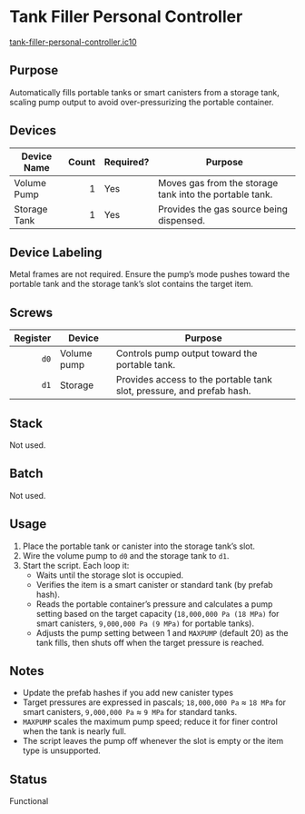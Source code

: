 # Tank Filler Personal Controller

[tank-filler-personal-controller.ic10](../../tank-filler-personal-controller.ic10)

## Purpose
Automatically fills portable tanks or smart canisters from a storage tank, scaling pump output to avoid over-pressurizing the portable container.

## Devices
| Device Name | Count | Required? | Purpose |
|-------------|------:|-----------|---------|
| Volume Pump | 1 | Yes | Moves gas from the storage tank into the portable tank. |
| Storage Tank | 1 | Yes | Provides the gas source being dispensed. |

## Device Labeling
Metal frames are not required. Ensure the pump’s mode pushes toward the portable tank and the storage tank’s slot contains the target item.

## Screws
| Register | Device | Purpose |
|---------:|--------|---------|
| `d0` | Volume pump | Controls pump output toward the portable tank. |
| `d1` | Storage | Provides access to the portable tank slot, pressure, and prefab hash. |

## Stack
Not used.

## Batch
Not used.

## Usage
1. Place the portable tank or canister into the storage tank’s slot.
2. Wire the volume pump to `d0` and the storage tank to `d1`.
3. Start the script. Each loop it:
   - Waits until the storage slot is occupied.
   - Verifies the item is a smart canister or standard tank (by prefab hash).
   - Reads the portable container’s pressure and calculates a pump setting based on the target capacity (`18,000,000 Pa (18 MPa)` for smart canisters, `9,000,000 Pa (9 MPa)` for portable tanks).
   - Adjusts the pump setting between 1 and `MAXPUMP` (default 20) as the tank fills, then shuts off when the target pressure is reached.

## Notes
- Update the prefab hashes if you add new canister types
- Target pressures are expressed in pascals; `18,000,000 Pa` ≈ `18 MPa` for smart canisters, `9,000,000 Pa` ≈ `9 MPa` for standard tanks.
- `MAXPUMP` scales the maximum pump speed; reduce it for finer control when the tank is nearly full.
- The script leaves the pump off whenever the slot is empty or the item type is unsupported.

## Status
Functional

